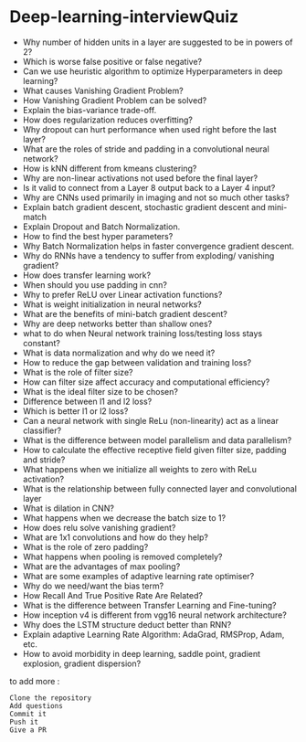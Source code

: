 # Deep-learning-interviewQuiz

* Why number of hidden units in a layer are suggested to be in powers of 2?
* Which is worse false positive or false negative?
* Can we use heuristic algorithm to optimize Hyperparameters in deep learning?
* What causes Vanishing Gradient Problem?
* How Vanishing Gradient Problem can be solved?
* Explain the bias-variance trade-off.
* How does regularization reduces overfitting?
* Why​ ​dropout can hurt performance when used right before the last layer?
* What are the roles of stride and padding in a convolutional neural network?
* How is kNN different from kmeans clustering?
* Why are non-linear activations not used before the final layer?
* Is it valid to connect from a Layer 8 output back to a Layer 4 input?
* Why are CNNs used primarily in imaging and not so much other tasks?
* Explain batch gradient descent, stochastic gradient descent and mini-match
* Explain Dropout and Batch Normalization.
* How to find the best hyper parameters?
* Why Batch Normalization helps in faster convergence gradient descent.
* Why do RNNs have a tendency to suffer from exploding/ vanishing gradient?
* How does transfer learning work?
* When should you use padding in cnn?
* Why to prefer ReLU over Linear activation functions?
* What is weight initialization in neural networks?
* What are the benefits of mini-batch gradient descent?
* Why are deep networks better than shallow ones?
* what to do when Neural network training loss/testing loss
stays constant?
* What is data normalization and why do we need it?
* How to reduce the gap between validation and training loss?
* What is the role of filter size?
* How can filter size affect accuracy and computational
efficiency?
* What is the ideal filter size to be chosen?
* Difference between l1 and l2 loss?
* Which is better l1 or l2 loss?
* Can a neural network with single ReLu (non-linearity) act as a
linear classifier?
* What is the difference between model parallelism and data parallelism?
* How to calculate the effective receptive field given filter size, padding and stride?
* What happens when we initialize all weights to zero with ReLu activation?
* What is the relationship between fully connected layer and convolutional layer
* What is dilation in CNN?
* What happens when we decrease the batch size to 1?
* How does relu solve vanishing gradient?
* What are 1x1 convolutions and how do they help?
* What is the role of zero padding?
* What happens when pooling is removed completely?
* What are the advantages of max pooling?
* What are some examples of adaptive learning rate optimiser?
* Why do we need/want the bias term?
* How Recall And True Positive Rate Are Related?
* What is the difference between Transfer Learning and
Fine-tuning?
* How inception v4 is different from vgg16 neural network architecture?
* Why does the LSTM structure deduct better than RNN?
* Explain adaptive Learning Rate Algorithm: AdaGrad, RMSProp, Adam, etc.
* How to avoid morbidity in deep learning, saddle point, gradient explosion, gradient dispersion?

to add more :

    Clone the repository
    Add questions
    Commit it
    Push it
    Give a PR

